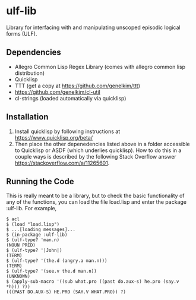 # ulf-lib
Library for interfacing with and manipulating unscoped episodic logical forms (ULF).  

## Dependencies
- Allegro Common Lisp Regex Library (comes with allegro common lisp distribution)
- Quicklisp
- TTT (get a copy at https://github.com/genelkim/ttt)
- https://github.com/genelkim/cl-util
- cl-strings (loaded automatically via quicklisp)

## Installation
1. Install quicklisp by following instructions at https://www.quicklisp.org/beta/
2. Then place the other depenedencies listed above in a folder accessible to Quicklisp or ASDF (which underlies quicklisp).  How to do this in a couple ways is described by the following Stack Overflow answer https://stackoverflow.com/a/11265601.

## Running the Code
This is really meant to be a library, but to check the basic functionality of any of the functions, you can load the file load.lisp and enter the package :ulf-lib.  For example,
```
$ acl
$ (load "load.lisp")
$ ...[loading messages]...
$ (in-package :ulf-lib)
$ (ulf-type? 'man.n)
(NOUN PRED)
$ (ulf-type? '|John|)
(TERM)
$ (ulf-type? '(the.d (angry.a man.n)))
(TERM)
$ (ulf-type? '(see.v the.d man.n))
(UNKNOWN)
$ (apply-sub-macro '((sub what.pro ((past do.aux-s) he.pro (say.v *h))) ?))
(((PAST DO.AUX-S) HE.PRO (SAY.V WHAT.PRO)) ?)
```
